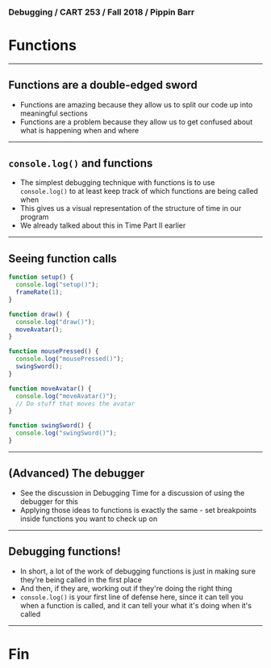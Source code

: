 ### Debugging / CART 253 / Fall 2018 / Pippin Barr

# Functions

---

## Functions are a double-edged sword

- Functions are amazing because they allow us to split our code up into meaningful sections
- Functions are a problem because they allow us to get confused about what is happening when and where

---

## `console.log()` and functions

- The simplest debugging technique with functions is to use `console.log()` to at least keep track of which functions are being called when
- This gives us a visual representation of the structure of time in our program
- We already talked about this in Time Part II earlier

---

## Seeing function calls

```javascript
function setup() {
  console.log("setup()");
  frameRate(1);
}

function draw() {
  console.log("draw()");
  moveAvatar();
}

function mousePressed() {
  console.log("mousePressed()");
  swingSword();
}

function moveAvatar() {
  console.log("moveAvatar()");
  // Do stuff that moves the avatar
}

function swingSword() {
  console.log("swingSword()");
}
```

---

## (Advanced) The debugger

- See the discussion in Debugging Time for a discussion of using the debugger for this
- Applying those ideas to functions is exactly the same - set breakpoints inside functions you want to check up on

---

## Debugging functions!

- In short, a lot of the work of debugging functions is just in making sure they're being called in the first place
- And then, if they are, working out if they're doing the right thing
- `console.log()` is your first line of defense here, since it can tell you when a function is called, and it can tell your what it's doing when it's called

---

# Fin
